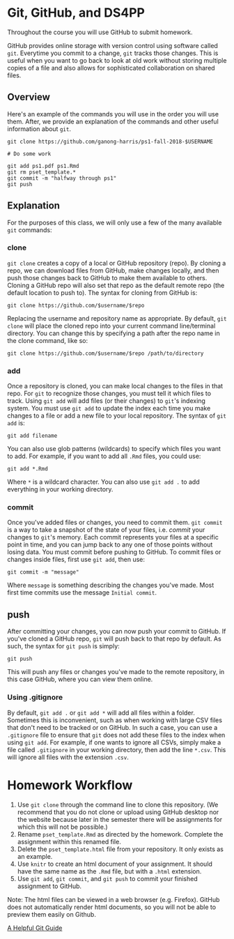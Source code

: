 # Git, GitHub, and DS4PP
Throughout the course you will use GitHub to submit homework. 

GitHub provides online storage with version control using software called `git`. Everytime you commit to a change, `git` tracks those changes. This is useful when you want to go back to look at old work without storing multiple copies of a file and also allows for sophisticated collaboration on shared files.


## Overview

Here's an example of the commands you will use in the order you will use them. After, we provide an explanation of the commands and other useful information about `git`.
```
git clone https://github.com/ganong-harris/ps1-fall-2018-$USERNAME

# Do some work

git add ps1.pdf ps1.Rmd
git rm pset_template.*
git commit -m "halfway through ps1"
git push
```

## Explanation

For the purposes of this class, we will only use a few of the many available `git` commands:

### clone
`git clone` creates a copy of a local or GitHub repository (repo). By cloning a repo, we can download files from GitHub, make changes locally, and then push those changes back to GitHub to make them available to others. Cloning a GitHub repo will also set that repo as the default remote repo (the default location to push to). The syntax for cloning from GitHub is:

`git clone https://github.com/$username/$repo`

Replacing the username and repository name as appropriate. By default, `git clone` will place the cloned repo into your current command line/terminal directory. You can change this by specifying a path after the repo name in the clone command, like so:

`git clone https://github.com/$username/$repo /path/to/directory`

### add
Once a repository is cloned, you can make local changes to the files in that repo. For `git` to recognize those changes, you must tell it which files to track. Using `git add` will add files (or their changes) to `git`'s indexing system. You must use `git add` to update the index each time you make changes to a file or add a new file to your local repository. The syntax of `git add` is:

`git add filename`

You can also use glob patterns (wildcards) to specify which files you want to add. For example, if you want to add all `.Rmd` files, you could use:

`git add *.Rmd`

Where `*` is a wildcard character. You can also use `git add .` to add everything in your working directory.

### commit
Once you've added files or changes, you need to commit them. `git commit` is a way to take a snapshot of the state of your files, i.e. *commit* your changes to `git`'s memory. Each commit represents your files at a specific point in time, and you can jump back to any one of those points without losing data. You must commit before pushing to GitHub. To commit files or changes inside files, first use `git add`, then use:

`git commit -m "message"`

Where `message` is something describing the changes you've made. Most first time commits use the message `Initial commit`.

## push
After committing your changes, you can now push your commit to GitHub. If you've cloned a GitHub repo, `git` will push back to that repo by default. As such, the syntax for `git push` is simply:

`git push`

This will push any files or changes you've made to the remote repository, in this case GitHub, where you can view them online.

### Using .gitignore
By default, `git add .` or `git add *` will add all files within a folder. Sometimes this is inconvenient, such as when working with large CSV files that don't need to be tracked or on GitHub. In such a case, you can use a `.gitignore` file to ensure that `git` does not add these files to the index when using `git add`. For example, if one wants to ignore all CSVs, simply make a file called `.gitignore` in your working directory, then add the line `*.csv`. This will ignore all files with the extension `.csv`.

# Homework Workflow
1. Use `git clone` through the command line to clone this repository. (We recommend that you do not clone or upload using GitHub desktop nor the website because later in the semester there will be assignments for which this will not be possible.)
2. Rename `pset_template.Rmd` as directed by the homework. Complete the assignment within this renamed file.
3. Delete the `pset_template.html` file from your repository. It only exists as an example.
4. Use `knitr` to create an html document of your assignment. It should have the same name as the `.Rmd` file, but with a `.html` extension.
5. Use `git add`, `git commit`, and `git push` to commit your finished assignment to GitHub.

Note: The html files can be viewed in a web browser (e.g. Firefox).  GitHub does not automatically render html documents, so you will not be able to preview them easily on Github. 

[A Helpful Git Guide](http://rogerdudler.github.io/git-guide/)
